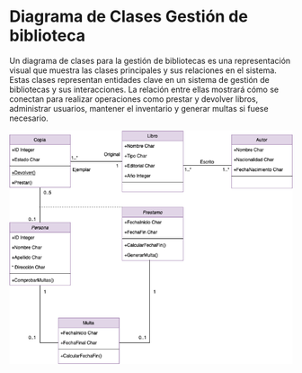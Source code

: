 # Diagrama de Clases Gestión de biblioteca

Un diagrama de clases para la gestión de bibliotecas es una representación visual que muestra las clases principales y sus relaciones en el sistema. Estas clases representan entidades clave en un sistema de gestión de bibliotecas y sus interacciones. La relación entre ellas mostrará cómo se conectan para realizar operaciones como prestar y devolver libros, administrar usuarios, mantener el inventario y generar multas si fuese necesario.

<p align="center">

![DiagramaClases](https://github.com/nicholelouis/ETS/blob/main/Tema2/DiagramaClases/img/Gestion_biblioteca.drawio.png?raw=true)

</p>
